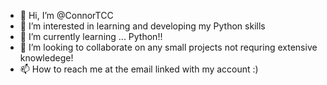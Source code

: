 - 👋 Hi, I’m @ConnorTCC
- 👀 I’m interested in learning and developing my Python skills
- 🌱 I’m currently learning ... Python!!
- 💞️ I’m looking to collaborate on any small projects not requring extensive knowledege! 
- 📫 How to reach me at the email linked with my account :)

<!---
ConnorTCC/ConnorTCC is a ✨ special ✨ repository because its `README.md` (this file) appears on your GitHub profile.
You can click the Preview link to take a look at your changes.
--->
